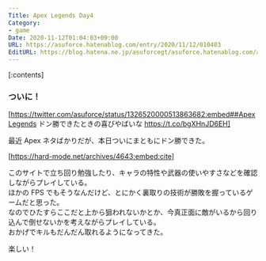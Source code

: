 ```yaml
---
Title: Apex Legends Day4
Category:
- game
Date: 2020-11-12T01:04:03+09:00
URL: https://asuforce.hatenablog.com/entry/2020/11/12/010403
EditURL: https://blog.hatena.ne.jp/asuforcegt/asuforce.hatenablog.com/atom/entry/26006613651674768
---
```


[:contents]

###  ついに！

[https://twitter.com/asuforce/status/1326520000513863682:embed##ApexLegends ドン勝できたときの喜びやばいな https://t.co/bgXHnJD6EH]

最近 Apex ネタばかりだが、本日ついにまともにドン勝できた。  

[https://hard-mode.net/archives/4643:embed:cite]

このサイトで立ち回り勉強したり、キャラの特性や武器の使いやすさなどを確認しながらプレイしている。  
ほかの FPS でもそうなんだけど、とにかく裏取りの技術が勝敗を握っているゲームだと思った。  
なのでひたすらここだと上から狙われないかとか、今真正面に敵がいるから回り込んで倒せないかを考えながらプレイしている。  
おかげでキルもだんだん取れるようになってきた。

楽しい！


